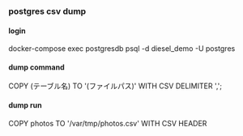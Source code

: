 ### postgres csv dump


#### login
docker-compose exec postgresdb psql -d diesel_demo -U postgres

#### dump command
COPY (テーブル名) TO '(ファイルパス)' WITH CSV DELIMITER ',';

#### dump run
COPY photos TO '/var/tmp/photos.csv' WITH CSV HEADER


